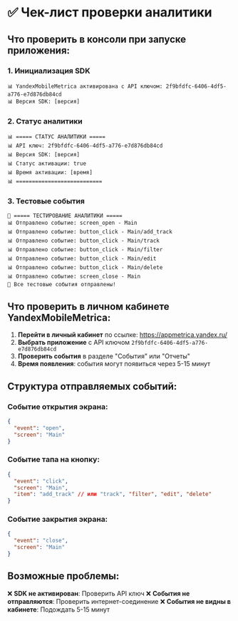 # ✅ Чек-лист проверки аналитики

## Что проверить в консоли при запуске приложения:

### 1. Инициализация SDK
```
📊 YandexMobileMetrica активирована с API ключом: 2f9bfdfc-6406-4df5-a776-e7d876db84cd
📊 Версия SDK: [версия]
```

### 2. Статус аналитики
```
📊 ===== СТАТУС АНАЛИТИКИ =====
📊 API ключ: 2f9bfdfc-6406-4df5-a776-e7d876db84cd
📊 Версия SDK: [версия]
📊 Статус активации: true
📊 Время активации: [время]
📊 ===========================
```

### 3. Тестовые события
```
🧪 ===== ТЕСТИРОВАНИЕ АНАЛИТИКИ =====
📊 Отправлено событие: screen_open - Main
📊 Отправлено событие: button_click - Main/add_track
📊 Отправлено событие: button_click - Main/track
📊 Отправлено событие: button_click - Main/filter
📊 Отправлено событие: button_click - Main/edit
📊 Отправлено событие: button_click - Main/delete
📊 Отправлено событие: screen_close - Main
🎉 Все тестовые события отправлены!
```

## Что проверить в личном кабинете YandexMobileMetrica:

1. **Перейти в личный кабинет** по ссылке: https://appmetrica.yandex.ru/
2. **Выбрать приложение** с API ключом `2f9bfdfc-6406-4df5-a776-e7d876db84cd`
3. **Проверить события** в разделе "События" или "Отчеты"
4. **Время появления**: события могут появиться через 5-15 минут

## Структура отправляемых событий:

### Событие открытия экрана:
```json
{
  "event": "open",
  "screen": "Main"
}
```

### Событие тапа на кнопку:
```json
{
  "event": "click",
  "screen": "Main", 
  "item": "add_track" // или "track", "filter", "edit", "delete"
}
```

### Событие закрытия экрана:
```json
{
  "event": "close",
  "screen": "Main"
}
```

## Возможные проблемы:

❌ **SDK не активирован**: Проверить API ключ
❌ **События не отправляются**: Проверить интернет-соединение
❌ **События не видны в кабинете**: Подождать 5-15 минут
